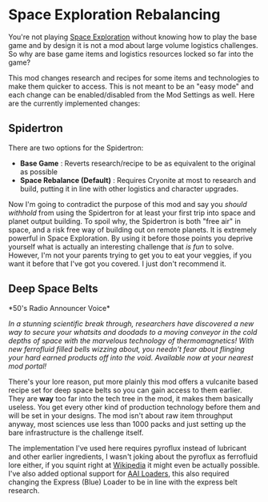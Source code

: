 # Space Exploration Rebalancing

You're not playing [Space Exploration](https://mods.factorio.com/mod/space-exploration) without knowing how to play the base game and by design it is not a mod about large volume logistics challenges. So why are base game items and logistics resources locked so far into the game?

This mod changes research and recipes for some items and technologies to make them quicker to access. This is not meant to be an "easy mode" and each change can be enabled/disabled from the Mod Settings as well. Here are the currently implemented changes:

## Spidertron

There are two options for the Spidertron:
- **Base Game** :  Reverts research/recipe to be as equivalent to the original as possible
- **Space Rebalance (Default)** :  Requires Cryonite at most to research and build, putting it in line with other logistics and character upgrades.

Now I'm going to contradict the purpose of this mod and say you *should withhold* from using the Spidertron for at least your first trip into space and planet output building. To spoil why, the Spidertron is both "free air" in space, and a risk free way of building out on remote planets. It is extremely powerful in Space Exploration. By using it before those points you deprive yourself what is actually an interesting challenge that *is fun* to solve. However, I'm not your parents trying to get you to eat your veggies, if you want it before that I've got you covered. I just don't recommend it.

## Deep Space Belts

\*50's Radio Announcer Voice\*

*In a stunning scientific break through, researchers have discovered a new way to secure your whatsits and doodads to a moving conveyor in the cold depths of space with the marvelous technology of thermomagnetics! With new ferrofluid filled bells wizzing about, you needn't fear about flinging your hard earned products off into the void. Available now at your nearest mod portal!*

There's your lore reason, put more plainly this mod offers a vulcanite based recipe set for deep space belts so you can gain access to them earlier. They are **way** too far into the tech tree in the mod, it makes them basically useless. You get every other kind of production technology before them and will be set in your designs. The mod isn't about raw item throughput anyway, most sciences use less than 1000 packs and just setting up the bare infrastructure is the challenge itself.

The implementation I've used here requires pyroflux instead of lubricant and other earlier ingredients, I wasn't joking about the pyroflux as ferrofluid lore either, if you squint right at [Wikipedia](https://en.wikipedia.org/wiki/Thermomagnetic_convection) it might even be actually possible. I've also added optional support for [AAI Loaders](https://mods.factorio.com/mod/aai-loaders), this also required changing the Express (Blue) Loader to be in line with the express belt research.
